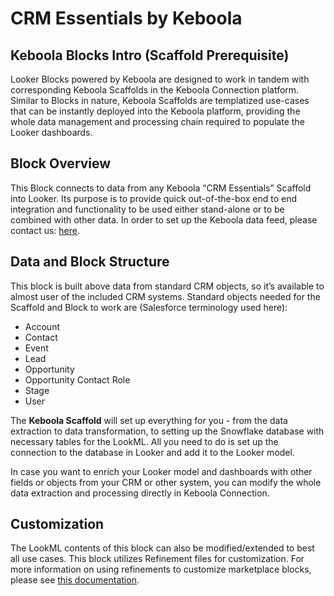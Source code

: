 # CRM Essentials by Keboola

## Keboola Blocks Intro (Scaffold Prerequisite)
Looker Blocks powered by Keboola are designed to work in tandem with corresponding Keboola Scaffolds in the Keboola Connection platform. Similar to Blocks in nature, Keboola Scaffolds are templatized use-cases that can be instantly deployed into the Keboola platform, providing the whole data management and processing chain required to populate the Looker dashboards.

## Block Overview
This Block connects to data from any Keboola “CRM Essentials” Scaffold into Looker. Its purpose is to provide quick out-of-the-box end to end integration and functionality to be used either stand-alone or to be combined with other data. In order to set up the Keboola data feed, please contact us: [here](https://get.keboola.com/lookerblocks?block=crm_essentials).

## Data and Block Structure
This block is built above data from standard CRM objects, so it’s available to almost user of the included CRM systems. Standard objects needed for the Scaffold and Block to work are (Salesforce terminology used here):

*  Account
*  Contact
*  Event
*  Lead
*  Opportunity
*  Opportunity Contact Role
*  Stage
*  User

The **Keboola Scaffold** will set up everything for you - from the data extraction to data transformation, to setting up the Snowflake database with necessary tables for the LookML. All you need to do is set up the connection to the database in Looker and add it to the Looker model.

In case you want to enrich your Looker model and dashboards with other fields or objects from your CRM or other system, you can modify the whole data extraction and processing directly in Keboola Connection.

## Customization
The LookML contents of this block can also be modified/extended to best all use cases. This block utilizes Refinement files for customization. For more information on using refinements to customize marketplace blocks, please see [this documentation](https://docs.looker.com/data-modeling/marketplace/customize-blocks).
